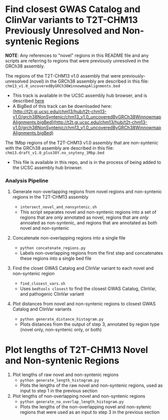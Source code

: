 # Find closest GWAS Catalog and ClinVar variants to T2T-CHM13 Previously Unresolved and Non-syntenic Regions

**NOTE**: Any references to "novel" regions in this README file and any scripts are referring to regions that were previously unresolved in the GRCh38 assembly.

The regions of the T2T-CHM13 v1.0 assembly that were previously-unresolved (novel) in the GRCh38 assembly are described in this file: `chm13_v1.0_uncoveredByGRCh38WinnowmapAlignments.bed`
* This track is available in the UCSC assembly hub browser, and is described [here](https://genome.ucsc.edu/cgi-bin/hgTrackUi?hgsid=1233948703_ZFOcFP7TeC49XE5ajuTQc7BgMgal&g=hub_2395475_chm13_uncovered_byGRCh38)
* A BigBed of this track can be downloaded here: [http://t2t.gi.ucsc.edu/chm13/hub/t2t-chm13-v1.0/grch38NonSyntenic/chm13_v1.0_uncoveredByGRCh38WinnowmapAlignments.bigBed](http://t2t.gi.ucsc.edu/chm13/hub/t2t-chm13-v1.0/grch38NonSyntenic/chm13_v1.0_uncoveredByGRCh38WinnowmapAlignments.bigBed)

The 1Mbp regions of the T2T-CHM13 v1.0 assembly that are non-syntenic with the GRCh38 assembly are described in this file: `chm13.draft_v1.0_plus38Y.no_snyteny_1Mbp.bed`
* This file is available in this repo, and is in the process of being added to the UCSC assembly hub browser.

### Analysis Pipeline

1. Generate non-overlapping regions from novel regions and non-syntenic regions in the T2T-CHM13 assembly
	- `intersect_novel_and_nonsyntenic.sh`
	- This script separates novel and non-syntenic regions into a set of regions that are *only* annotated as novel, regions that are *only* annoated as non-syntenic, and regions that are annotated as both novel and non-syntenic

2. Concatenate non-overlapping regions into a single file
	- `python concatenate_regions.py`
	- Labels non-overlapping regions from the first step and concatenates these regions into a single bed file

3. Find the closet GWAS Catalog and ClinVar variant to each novel and non-syntenic region
	- `find_closest_vars.sh`
	- Uses `bedtools closest` to find the closest GWAS Catalog, ClinVar, and pathogenic ClinVar variant

4. Plot distances from novel and non-syntenic regions to closest GWAS Catalog and ClinVar variants
	- `python generate_distance_histogram.py`
	- Plots distances from the output of step 3, annotated by region type (novel only, non-syntenic only, or both)


# Plot lengths of T2T-CHM13 Novel and Non-syntenic Regions

1. Plot lengths of raw novel and non-syntenic regions
	- `python generate_length_histogram.py`
	- Plots the lengths of the raw novel and non-syntenic regions, used as input to step 1 in the previous section
2. Plot lengths of non-overlapping novel and non-syntenic regions
	- `python generate_no_overlap_length_histogram.py`
	- Plots the lengths of the non-overlapping novel and non-sytenic regions that were used as an input to step 3 in the previous section
	 
